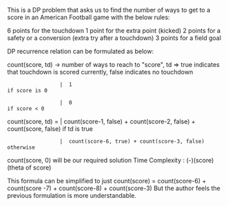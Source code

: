 This is a DP problem that asks us to find the number of ways to get to a score in an American Football game with the below rules:

6 points for the touchdown
1 point for the extra point (kicked)
2 points for a safety or a conversion (extra try after a touchdown)
3 points for a field goal

DP recurrence relation can be formulated as below:

  count(score, td) -> number of ways to reach to "score", 
  td => true indicates that touchdown is scored currently, false indicates no touchdown
 
                     |  1                                                                       if score is 0

                     |  0                                                                       if score < 0

  count(score, td) = |  count(score-1, false) + count(score-2, false) + count(score, false)     if td is true

                     |  count(score-6, true) + count(score-3, false)                            otherwise

  count(score, 0)  will be our required solution
  Time Complexity : (-)(score) (theta of score)

This formula can be simplified to just count(score) = count(score-6) + count(score -7) + count(score-8) + count(score-3)
But the author feels the previous formulation is more understandable.

